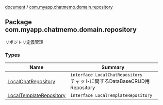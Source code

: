 [document](../index.md) / [com.myapp.chatmemo.domain.repository](./index.md)

## Package com.myapp.chatmemo.domain.repository

リポジトリ定義管理

### Types

| Name | Summary |
|---|---|
| [LocalChatRepository](-local-chat-repository/index.md) | `interface LocalChatRepository`<br>チャットに関するDataBaseCRUD用Repository |
| [LocalTemplateRepository](-local-template-repository/index.md) | `interface LocalTemplateRepository` |
